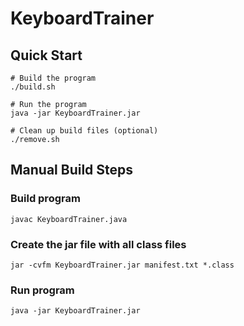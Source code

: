 # KeyboardTrainer

## Quick Start
```
# Build the program
./build.sh

# Run the program
java -jar KeyboardTrainer.jar

# Clean up build files (optional)
./remove.sh
```

## Manual Build Steps

### Build program
```
javac KeyboardTrainer.java
```

### Create the jar file with all class files
```
jar -cvfm KeyboardTrainer.jar manifest.txt *.class
```

### Run program
```
java -jar KeyboardTrainer.jar
```